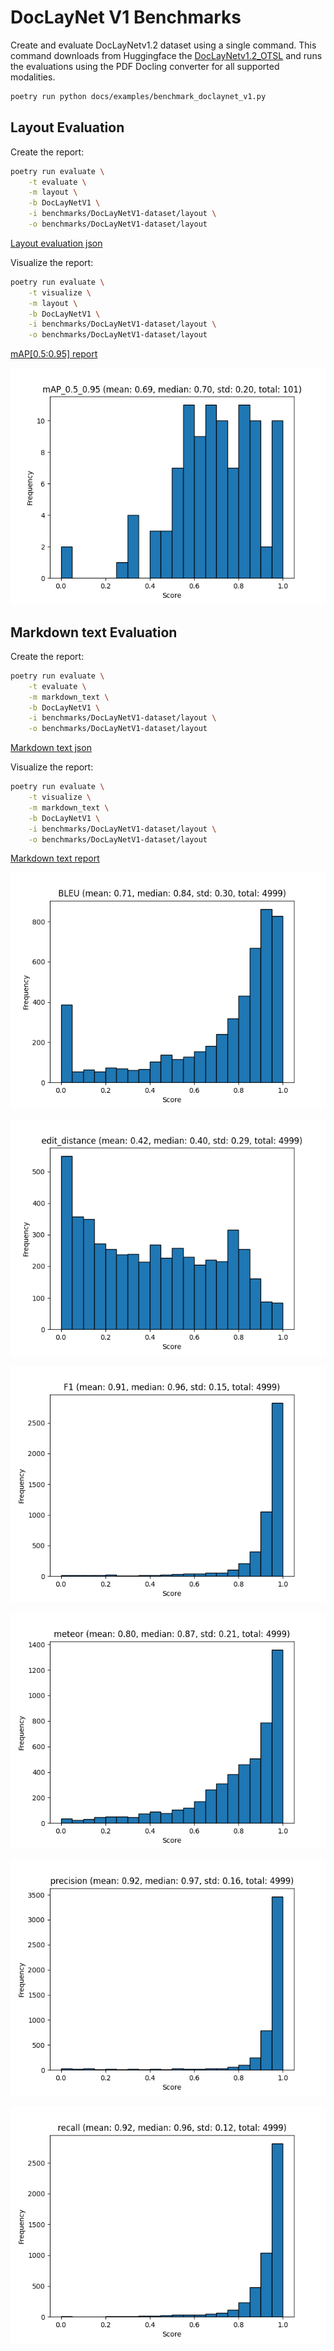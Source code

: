 # DocLayNet V1 Benchmarks

Create and evaluate DocLayNetv1.2 dataset using a single command. This command downloads from Huggingface the [DocLayNetv1.2_OTSL](https://huggingface.co/datasets/ds4sd/DocLayNet-v1.2) and runs the evaluations using the PDF Docling converter for all supported modalities.

```sh
poetry run python docs/examples/benchmark_doclaynet_v1.py
```


## Layout Evaluation

Create the report:

```sh
poetry run evaluate \
    -t evaluate \
    -m layout \
    -b DocLayNetV1 \
    -i benchmarks/DocLayNetV1-dataset/layout \
    -o benchmarks/DocLayNetV1-dataset/layout
```

[Layout evaluation json](evaluations/DocLayNetV1/evaluation_DocLayNetV1_layout.json)

Visualize the report:

```sh
poetry run evaluate \
    -t visualize \
    -m layout \
    -b DocLayNetV1 \
    -i benchmarks/DocLayNetV1-dataset/layout \
    -o benchmarks/DocLayNetV1-dataset/layout
```

[mAP[0.5:0.95] report](evaluations/DocLayNetV1/evaluation_DocLayNetV1_layout_mAP_0.5_0.95.txt)

![mAP[0.5:0.95] plot](evaluations/DocLayNetV1/evaluation_DocLayNetV1_layout_mAP_0.5_0.95.png)


## Markdown text Evaluation

Create the report:

```sh
poetry run evaluate \
    -t evaluate \
    -m markdown_text \
    -b DocLayNetV1 \
    -i benchmarks/DocLayNetV1-dataset/layout \
    -o benchmarks/DocLayNetV1-dataset/layout
```

[Markdown text json](evaluations/DocLayNetV1/evaluation_DocLayNetV1_markdown_text.json)


Visualize the report:

```sh
poetry run evaluate \
    -t visualize \
    -m markdown_text \
    -b DocLayNetV1 \
    -i benchmarks/DocLayNetV1-dataset/layout \
    -o benchmarks/DocLayNetV1-dataset/layout
```

[Markdown text report](evaluations/DocLayNetV1/evaluation_DocLayNetV1_markdown_text.txt)


![BLEU plot](evaluations/DocLayNetV1/evaluation_DocLayNetV1_markdown_text_BLEU.png)

![Edit distance plot](evaluations/DocLayNetV1/evaluation_DocLayNetV1_markdown_text_edit_distance.png)

![F1 plot](evaluations/DocLayNetV1/evaluation_DocLayNetV1_markdown_text_F1.png)

![Meteor plot](evaluations/DocLayNetV1/evaluation_DocLayNetV1_markdown_text_meteor.png)

![Precision plot](evaluations/DocLayNetV1/evaluation_DocLayNetV1_markdown_text_precision.png)

![Recall plot](evaluations/DocLayNetV1/evaluation_DocLayNetV1_markdown_text_recall.png)
